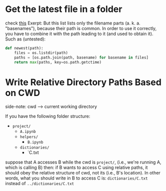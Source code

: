# Get the latest file in a folder
check [this](<https://stackoverflow.com/questions/39327032/how-to-get-the-latest-file-in-a-folder#:~:text=But%20this%20list%20lists%20only%20the%20filename%20parts%20(a.%20k.%20a.%20%22basenames%22)%2C%20because%20their%20path%20is%20common.%20In%20order%20to%20use%20it%20correctly%2C%20you%20have%20to%20combine%20it%20with%20the%20path%20leading%20to%20it%20(and%20used%20to%20obtain%20it).>)
Exerpt:
But this list lists only the filename parts (a. k. a. "basenames"), because their path is common. In order to use it correctly, you have to combine it with the path leading to it (and used to obtain it).
Such as (untested):

```python
def newest(path):
    files = os.listdir(path)
    paths = [os.path.join(path, basename) for basename in files]
    return max(paths, key=os.path.getctime)
```

# Write Relative Directory Paths Based on CWD
side-note: cwd --> current working directory

If you have the following folder structure:
* `project/`
	* `A.ipynb`
	* `helpers/`
		* `B.ipynb`
	* `dictionaries/`
		* `C.txt

suppose that A accesses B while the cwd is `project/`, (i.e., we're running A, which is calling B) then:
if B wants to access C using relative paths, it should obey the relative structure of cwd, not its (i.e., B's location). In other words, what you should write in B to access C is:
`dictionaries/C.txt` instead of `../dictionaries/C.txt`

